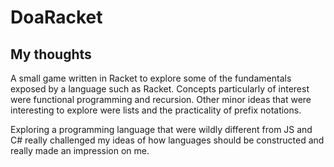 # DoaRacket



## My thoughts

A small game written in Racket to explore some of the fundamentals exposed by a language such as Racket. Concepts particularly of interest were functional programming and recursion. Other minor ideas that were interesting to explore were lists and the practicality of prefix notations.

Exploring a programming language that were wildly different from JS and C# really challenged my ideas of how languages should be constructed and really made an impression on me.
